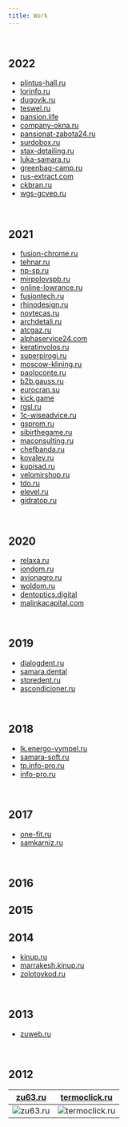 ```yaml
---
title: Work
---
```


<br>

## 2022

- [plintus-hall.ru](/work/plintus-hall.ru)
- [lorinfo.ru](/work/lorinfo.ru)
- [dugovik.ru](/work/dugovik.ru)
- [teswel.ru](/work/teswel.ru)
- [pansion.life](/work/pansion.life)
- [company-okna.ru](/work/company-okna.ru)
- [pansionat-zabota24.ru](/work/pansionat-zabota24.ru)
- [surdobox.ru](/work/surdobox.ru)
- [stax-detailing.ru](/work/stax-detailing.ru)
- [luka-samara.ru](/work/luka-samara.ru)
- [greenbag-camp.ru](/work/greenbag-camp.ru)
- [rus-extract.com](/work/rus-extract.com)
- [ckbran.ru](/work/ckbran.ru)
- [wgs-gcvep.ru](/work/wgs-gcvep.ru)

<br>

## 2021

- [fusion-chrome.ru](/work/fusion-chrome.ru)
- [tehnar.ru](/work/tehnar.ru)
- [np-sp.ru](/work/np-sp.ru)
- [mirpolovspb.ru](/work/mirpolovspb.ru)
- [online-lowrance.ru](/work/online-lowrance.ru)
- [fusiontech.ru](/work/fusiontech.ru)
- [rhinodesign.ru](/work/rhinodesign.ru)
- [novtecas.ru](/work/novtecas.ru)
- [archdetali.ru](/work/archdetali.ru)
- [atcgaz.ru](/work/atcgaz.ru)
- [alphaservice24.com](/work/alphaservice24.com)
- [keratinvolos.ru](/work/keratinvolos.ru)
- [superpirogi.ru](/work/superpirogi.ru)
- [moscow-klining.ru](/work/moscow-klining.ru)
- [paoloconte.ru](/work/paoloconte.ru)
- [b2b.gauss.ru](/work/b2b.gauss.ru)
- [eurocran.su](/work/eurocran.su)
- [kick.game](/work/kick.game)
- [rgsl.ru](/work/rgsl.ru)
- [1c-wiseadvice.ru](/work/1c-wiseadvice.ru)
- [gsprom.ru](/work/gsprom.ru)
- [sibirthegame.ru](/work/sibirthegame.ru)
- [maconsulting.ru](/work/maconsulting.ru)
- [chefbanda.ru](/work/chefbanda.ru)
- [kovalev.ru](/work/kovalev.ru)
- [kupisad.ru](/work/kupisad.ru)
- [velomirshop.ru](/work/velomirshop.ru)
- [tdo.ru](/work/tdo.ru)
- [elevel.ru](/work/elevel.ru)
- [gidratop.ru](/work/gidratop.ru)

<br>

## 2020

- [relaxa.ru](/work/relaxa.ru)
- [iondom.ru](/work/iondom.ru)
- [avionagro.ru](/work/avionagro.ru)
- [woldom.ru](/work/woldom.ru)
- [dentoptics.digital](/work/dentoptics.digital)
- [malinkacapital.com](/work/malinkacapital.com)

<br>

## 2019

- [dialogdent.ru](/work/dialogdent.ru)
- [samara.dental](/work/samara.dental)
- [storedent.ru](/work/storedent.ru)
- [ascondicioner.ru](/work/ascondicioner.ru)

<br>

## 2018

- [lk.energo-vympel.ru](/work/lk.energo-vympel.ru)
- [samara-soft.ru](/work/samara-soft.ru)
- [tp.info-pro.ru](/work/tp.info-pro.ru)
- [info-pro.ru](/work/info-pro.ru)

<br>

## 2017

- [one-fit.ru](/work/one-fit.ru)
- [samkarniz.ru](/work/samkarniz.ru)

<br>

## 2016

## 2015

## 2014

- [kinup.ru](/work/kinup.ru)
- [marrakesh.kinup.ru](/work/marrakesh.kinup.ru)
- [zolotoykod.ru](/work/zolotoykod.ru)

<br/>

## 2013

- [zuweb.ru](/work/zuweb.ru)

<br/>

## 2012

[zu63.ru](/work/zu63.ru) | [termoclick.ru](/work/termoclick.ru)
--- | ---
![zu63.ru](/work/zu63.ru) | ![termoclick.ru](/work/termoclick.ru)

<br/><br/><br/>
